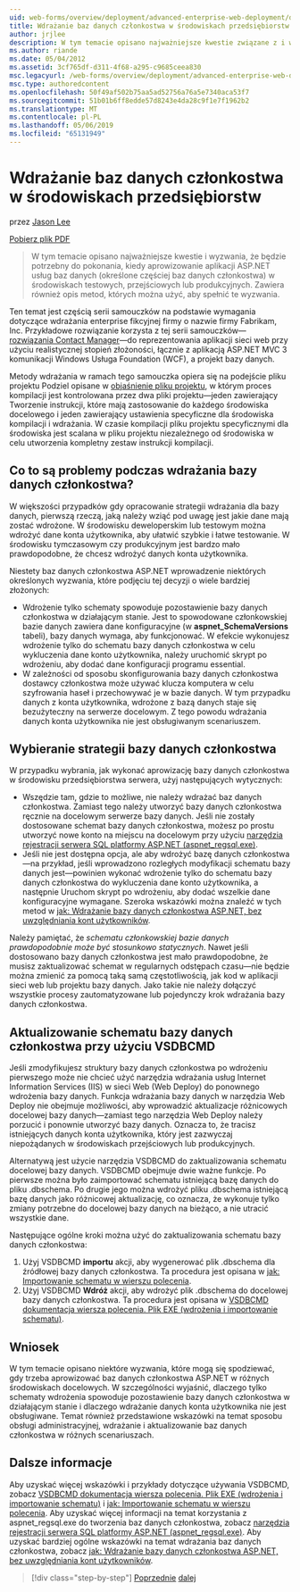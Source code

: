 ```yaml
---
uid: web-forms/overview/deployment/advanced-enterprise-web-deployment/deploying-membership-databases-to-enterprise-environments
title: Wdrażanie baz danych członkostwa w środowiskach przedsiębiorstw | Dokumentacja firmy Microsoft
author: jrjlee
description: W tym temacie opisano najważniejsze kwestie związane z i wyzwania, które będą potrzebne do pokonania po zainicjowaniu obsługi administracyjnej baz danych usług aplikacji ASP.NET (częściej stosowana...
ms.author: riande
ms.date: 05/04/2012
ms.assetid: 3cf765df-d311-4f68-a295-c9685ceea830
msc.legacyurl: /web-forms/overview/deployment/advanced-enterprise-web-deployment/deploying-membership-databases-to-enterprise-environments
msc.type: authoredcontent
ms.openlocfilehash: 50f49af502b75aa5ad52756a76a5e7340aca53f7
ms.sourcegitcommit: 51b01b6ff8edde57d8243e4da28c9f1e7f1962b2
ms.translationtype: MT
ms.contentlocale: pl-PL
ms.lasthandoff: 05/06/2019
ms.locfileid: "65131949"
---
```

# <a name="deploying-membership-databases-to-enterprise-environments"></a>Wdrażanie baz danych członkostwa w środowiskach przedsiębiorstw

przez [Jason Lee](https://github.com/jrjlee)

[Pobierz plik PDF](https://msdnshared.blob.core.windows.net/media/MSDNBlogsFS/prod.evol.blogs.msdn.com/CommunityServer.Blogs.Components.WeblogFiles/00/00/00/63/56/8130.DeployingWebAppsInEnterpriseScenarios.pdf)

> W tym temacie opisano najważniejsze kwestie i wyzwania, że będzie potrzebny do pokonania, kiedy aprowizowanie aplikacji ASP.NET usług baz danych (określone częściej baz danych członkostwa) w środowiskach testowych, przejściowych lub produkcyjnych. Zawiera również opis metod, których można użyć, aby spełnić te wyzwania.

Ten temat jest częścią serii samouczków na podstawie wymagania dotyczące wdrażania enterprise fikcyjnej firmy o nazwie firmy Fabrikam, Inc. Przykładowe rozwiązanie korzysta z tej serii samouczków&#x2014; [rozwiązania Contact Manager](../web-deployment-in-the-enterprise/the-contact-manager-solution.md)&#x2014;do reprezentowania aplikacji sieci web przy użyciu realistycznej stopień złożoności, łącznie z aplikacją ASP.NET MVC 3 komunikacji Windows Usługa Foundation (WCF), a projekt bazy danych.

Metody wdrażania w ramach tego samouczka opiera się na podejście pliku projektu Podziel opisane w [objaśnienie pliku projektu](../web-deployment-in-the-enterprise/understanding-the-project-file.md), w którym proces kompilacji jest kontrolowana przez dwa pliki projektu&#x2014;jeden zawierający Tworzenie instrukcji, które mają zastosowanie do każdego środowiska docelowego i jeden zawierający ustawienia specyficzne dla środowiska kompilacji i wdrażania. W czasie kompilacji pliku projektu specyficznymi dla środowiska jest scalana w pliku projektu niezależnego od środowiska w celu utworzenia kompletny zestaw instrukcji kompilacji.

## <a name="what-are-the-issues-when-you-deploy-a-membership-database"></a>Co to są problemy podczas wdrażania bazy danych członkostwa?

W większości przypadków gdy opracowanie strategii wdrażania dla bazy danych, pierwszą rzeczą, jaką należy wziąć pod uwagę jest jakie dane mają zostać wdrożone. W środowisku deweloperskim lub testowym można wdrożyć dane konta użytkownika, aby ułatwić szybkie i łatwe testowanie. W środowisku tymczasowym czy produkcyjnym jest bardzo mało prawdopodobne, że chcesz wdrożyć danych konta użytkownika.

Niestety baz danych członkostwa ASP.NET wprowadzenie niektórych określonych wyzwania, które podjęciu tej decyzji o wiele bardziej złożonych:

- Wdrożenie tylko schematy spowoduje pozostawienie bazy danych członkostwa w działającym stanie. Jest to spowodowane członkowskiej bazie danych zawiera dane konfiguracyjne (w **aspnet\_SchemaVersions** tabeli), bazy danych wymaga, aby funkcjonować. W efekcie wykonujesz wdrożenie tylko do schematu bazy danych członkostwa w celu wykluczenia dane konto użytkownika, należy uruchomić skrypt po wdrożeniu, aby dodać dane konfiguracji programu essential.
- W zależności od sposobu skonfigurowania bazy danych członkostwa dostawcy członkostwa może używać klucza komputera w celu szyfrowania haseł i przechowywać je w bazie danych. W tym przypadku danych z konta użytkownika, wdrożone z bazą danych staje się bezużyteczny na serwerze docelowym. Z tego powodu wdrażania danych konta użytkownika nie jest obsługiwanym scenariuszem.

## <a name="choosing-a-membership-database-strategy"></a>Wybieranie strategii bazy danych członkostwa

W przypadku wybrania, jak wykonać aprowizację bazy danych członkostwa w środowisku przedsiębiorstwa serwera, użyj następujących wytycznych:

- Wszędzie tam, gdzie to możliwe, nie należy wdrażać baz danych członkostwa. Zamiast tego należy utworzyć bazy danych członkostwa ręcznie na docelowym serwerze bazy danych. Jeśli nie zostały dostosowane schemat bazy danych członkostwa, możesz po prostu utworzyć nowe konto na miejscu na docelowym przy użyciu [narzędzia rejestracji serwera SQL platformy ASP.NET (aspnet\_regsql.exe)](https://msdn.microsoft.com/library/ms229862(v=vs.100).aspx).
- Jeśli nie jest dostępna opcja, ale aby wdrożyć bazę danych członkostwa&#x2014;na przykład, jeśli wprowadzono rozległych modyfikacji schematu bazy danych jest&#x2014;powinien wykonać wdrożenie tylko do schematu bazy danych członkostwa do wykluczenia dane konto użytkownika, a następnie Uruchom skrypt po wdrożeniu, aby dodać wszelkie dane konfiguracyjne wymagane. Szeroka wskazówki można znaleźć w tych metod w [jak: Wdrażanie bazy danych członkostwa ASP.NET, bez uwzględniania kont użytkowników](https://msdn.microsoft.com/library/ff361972(v=vs.100).aspx).

Należy pamiętać, że *schematu członkowskiej bazie danych prawdopodobnie może być stosunkowo statycznych*. Nawet jeśli dostosowano bazy danych członkostwa jest mało prawdopodobne, że musisz zaktualizować schemat w regularnych odstępach czasu&#x2014;nie będzie można zmienić za pomocą taką samą częstotliwością, jak kod w aplikacji sieci web lub projektu bazy danych. Jako takie nie należy dołączyć wszystkie procesy zautomatyzowane lub pojedynczy krok wdrażania bazy danych członkostwa.

## <a name="using-vsdbcmd-to-update-a-membership-database-schema"></a>Aktualizowanie schematu bazy danych członkostwa przy użyciu VSDBCMD

Jeśli zmodyfikujesz struktury bazy danych członkostwa po wdrożeniu pierwszego może nie chcieć użyć narzędzia wdrażania usług Internet Information Services (IIS) w sieci Web (Web Deploy) do ponownego wdrożenia bazy danych. Funkcja wdrażania bazy danych w narzędzia Web Deploy nie obejmuje możliwości, aby wprowadzić aktualizacje różnicowych docelowej bazy danych&#x2014;zamiast tego narzędzia Web Deploy należy porzucić i ponownie utworzyć bazy danych. Oznacza to, że tracisz istniejących danych konta użytkownika, który jest zazwyczaj niepożądanych w środowiskach przejściowych lub produkcyjnych.

Alternatywą jest użycie narzędzia VSDBCMD do zaktualizowania schematu docelowej bazy danych. VSDBCMD obejmuje dwie ważne funkcje. Po pierwsze można było zaimportować schematu istniejącą bazę danych do pliku .dbschema. Po drugie jego można wdrożyć pliku .dbschema istniejącą bazę danych jako różnicowej aktualizację, co oznacza, że wykonuje tylko zmiany potrzebne do docelowej bazy danych na bieżąco, a nie utracić wszystkie dane.

Następujące ogólne kroki można użyć do zaktualizowania schematu bazy danych członkostwa:

1. Użyj VSDBCMD **importu** akcji, aby wygenerować plik .dbschema dla źródłowej bazy danych członkostwa. Ta procedura jest opisana w [jak: Importowanie schematu w wierszu polecenia](https://msdn.microsoft.com/library/dd172135.aspx).
2. Użyj VSDBCMD **Wdróż** akcji, aby wdrożyć plik .dbschema do docelowej bazy danych członkostwa. Ta procedura jest opisana w [VSDBCMD dokumentacja wiersza polecenia. Plik EXE (wdrożenia i importowanie schematu)](https://msdn.microsoft.com/library/dd193283.aspx).

## <a name="conclusion"></a>Wniosek

W tym temacie opisano niektóre wyzwania, które mogą się spodziewać, gdy trzeba aprowizować baz danych członkostwa ASP.NET w różnych środowiskach docelowych. W szczególności wyjaśnić, dlaczego tylko schematy wdrożenia spowoduje pozostawienie bazy danych członkostwa w działającym stanie i dlaczego wdrażanie danych konta użytkownika nie jest obsługiwane. Temat również przedstawione wskazówki na temat sposobu obsługi administracyjnej, wdrażanie i aktualizowanie baz danych członkostwa w różnych scenariuszach.

## <a name="further-reading"></a>Dalsze informacje

Aby uzyskać więcej wskazówki i przykłady dotyczące używania VSDBCMD, zobacz [VSDBCMD dokumentacja wiersza polecenia. Plik EXE (wdrożenia i importowanie schematu)](https://msdn.microsoft.com/library/dd193283.aspx) i [jak: Importowanie schematu w wierszu polecenia](https://msdn.microsoft.com/library/dd172135.aspx). Aby uzyskać więcej informacji na temat korzystania z aspnet\_regsql.exe do tworzenia baz danych członkostwa, zobacz [narzędzia rejestracji serwera SQL platformy ASP.NET (aspnet\_regsql.exe)](https://msdn.microsoft.com/library/ms229862(v=vs.100).aspx). Aby uzyskać bardziej ogólne wskazówki na temat wdrażania baz danych członkostwa, zobacz [jak: Wdrażanie bazy danych członkostwa ASP.NET, bez uwzględniania kont użytkowników](https://msdn.microsoft.com/library/ff361972(v=vs.100).aspx).

> [!div class="step-by-step"]
> [Poprzednie](deploying-database-role-memberships-to-test-environments.md)
> [dalej](excluding-files-and-folders-from-deployment.md)
